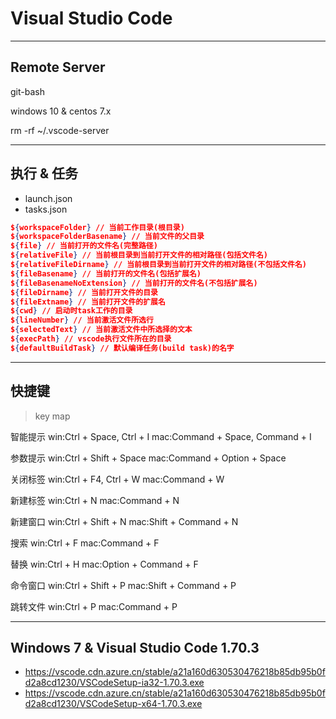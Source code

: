 # Visual Studio Code



---

## Remote Server

git-bash

windows 10 & centos 7.x

rm -rf ~/.vscode-server



---
## 执行 & 任务
- launch.json
- tasks.json
```json
${workspaceFolder} // 当前工作目录(根目录)
${workspaceFolderBasename} // 当前文件的父目录
${file} // 当前打开的文件名(完整路径)
${relativeFile} // 当前根目录到当前打开文件的相对路径(包括文件名)
${relativeFileDirname} // 当前根目录到当前打开文件的相对路径(不包括文件名)
${fileBasename} // 当前打开的文件名(包括扩展名)
${fileBasenameNoExtension} // 当前打开的文件名(不包括扩展名)
${fileDirname} // 当前打开文件的目录
${fileExtname} // 当前打开文件的扩展名
${cwd} // 启动时task工作的目录
${lineNumber} // 当前激活文件所选行
${selectedText} // 当前激活文件中所选择的文本
${execPath} // vscode执行文件所在的目录
${defaultBuildTask} // 默认编译任务(build task)的名字
```

---
## 快捷键
> key map


智能提示
win:Ctrl + Space, Ctrl + I
mac:Command + Space, Command + I

参数提示
win:Ctrl + Shift + Space
mac:Command + Option + Space

关闭标签
win:Ctrl + F4, Ctrl + W
mac:Command + W

新建标签
win:Ctrl + N
mac:Command + N

新建窗口
win:Ctrl + Shift + N
mac:Shift + Command + N

搜索
win:Ctrl + F
mac:Command + F

替换
win:Ctrl + H
mac:Option + Command + F

命令窗口
win:Ctrl + Shift + P
mac:Shift + Command + P

跳转文件
win:Ctrl + P
mac:Command + P





---
## Windows 7 & Visual Studio Code 1.70.3

- https://vscode.cdn.azure.cn/stable/a21a160d630530476218b85db95b0fd2a8cd1230/VSCodeSetup-ia32-1.70.3.exe
- https://vscode.cdn.azure.cn/stable/a21a160d630530476218b85db95b0fd2a8cd1230/VSCodeSetup-x64-1.70.3.exe
